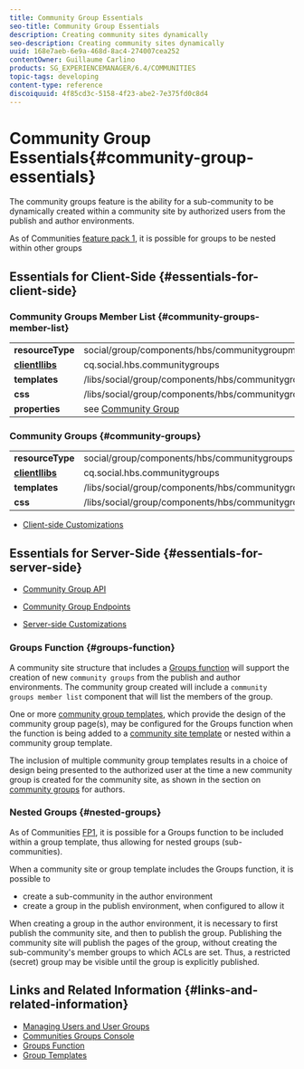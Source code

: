 ```yaml
---
title: Community Group Essentials
seo-title: Community Group Essentials
description: Creating community sites dynamically
seo-description: Creating community sites dynamically
uuid: 168e7aeb-6e9a-468d-8ac4-274007cea252
contentOwner: Guillaume Carlino
products: SG_EXPERIENCEMANAGER/6.4/COMMUNITIES
topic-tags: developing
content-type: reference
discoiquuid: 4f85cd3c-5158-4f23-abe2-7e375fd0c8d4
---
```


# Community Group Essentials{#community-group-essentials}

The community groups feature is the ability for a sub-community to be dynamically created within a community site by authorized users from the publish and author environments.

As of Communities [feature pack 1](/help/communities/using/deploy-communities.md#latestfeaturepack), it is possible for groups to be nested within other groups

## Essentials for Client-Side {#essentials-for-client-side}

### Community Groups Member List {#community-groups-member-list}

<table> 
 <tbody>
  <tr>
   <td> <strong>resourceType</strong></td> 
   <td>social/group/components/hbs/communitygroupmemberlist</td> 
  </tr>
  <tr>
   <td> <a href="/help/communities/using/clientlibs.md"><strong>clientllibs</strong></a></td> 
   <td>cq.social.hbs.communitygroups</td> 
  </tr>
  <tr>
   <td> <strong>templates</strong></td> 
   <td> /libs/social/group/components/hbs/communitygroupmemberlist/communitygroupmemberlist.hbs<br /> </td> 
  </tr>
  <tr>
   <td> <strong>css</strong></td> 
   <td> /libs/social/group/components/hbs/communitygroupmemberlist/clientlibs/memberList.css</td> 
  </tr>
  <tr>
   <td><strong>properties</strong></td> 
   <td>see <a href="/help/communities/using/creating-groups.md">Community Group</a></td> 
  </tr>
 </tbody>
</table>

### Community Groups {#community-groups}

<table> 
 <tbody>
  <tr>
   <td> <strong>resourceType</strong></td> 
   <td>social/group/components/hbs/communitygroups</td> 
  </tr>
  <tr>
   <td> <a href="/help/communities/using/clientlibs.md"><strong>clientllibs</strong></a></td> 
   <td>cq.social.hbs.communitygroups</td> 
  </tr>
  <tr>
   <td> <strong>templates</strong></td> 
   <td> /libs/social/group/components/hbs/communitygroups/communitygroups.hbs<br /> </td> 
  </tr>
  <tr>
   <td> <strong>css</strong></td> 
   <td> /libs/social/group/components/hbs/communitygroupmemberlist/clientlibs/communitygroups.css</td> 
  </tr>
 </tbody>
</table>

* [Client-side Customizations](/help/communities/using/client-customize.md)

## Essentials for Server-Side {#essentials-for-server-side}

* [Community Group API](https://helpx.adobe.com/experience-manager/6-4/sites/developing/using/reference-materials/javadoc/com/adobe/cq/social/group/client/api/package-summary.html)

* [Community Group Endpoints](https://helpx.adobe.com/experience-manager/6-4/sites/developing/using/reference-materials/javadoc/com/adobe/cq/social/group/client/endpoints/package-summary.html)

* [Server-side Customizations](/help/communities/using/server-customize.md)

### Groups Function {#groups-function}

A community site structure that includes a [Groups function](/help/communities/using/functions.md#groups-function) will support the creation of new `community groups` from the publish and author environments. The community group created will include a `community groups member list` component that will list the members of the group.

One or more [community group templates](/help/communities/using/tools-groups.md), which provide the design of the community group page(s), may be configured for the Groups function when the function is being added to a [community site template](/help/communities/using/sites.md) or nested within a community group template.

The inclusion of multiple community group templates results in a choice of design being presented to the authorized user at the time a new community group is created for the community site, as shown in the section on [community groups](/help/communities/using/creating-groups.md) for authors.

### Nested Groups {#nested-groups}

As of Communities [FP1](/help/communities/using/deploy-communities.md#latestfeaturepack), it is possible for a Groups function to be included within a group template, thus allowing for nested groups (sub-communities).

When a community site or group template includes the Groups function, it is possible to

* create a sub-community in the author environment
* create a group in the publish environment, when configured to allow it

When creating a group in the author environment, it is necessary to first publish the community site, and then to publish the group. Publishing the community site will publish the pages of the group, without creating the sub-community's member groups to which ACLs are set. Thus, a restricted (secret) group may be visible until the group is explicitly published.

## Links and Related Information {#links-and-related-information}

* [Managing Users and User Groups](/help/communities/using/users.md)
* [Communities Groups Console](/help/communities/using/groups.md)
* [Groups Function](/help/communities/using/functions.md#groups-function)
* [Group Templates](/help/communities/using/tools-groups.md)

